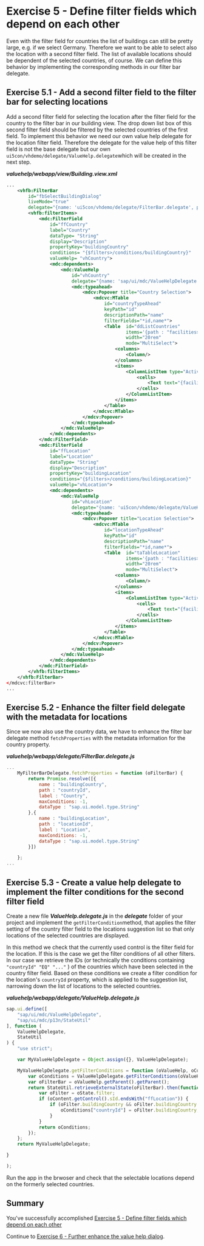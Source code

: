 # Exercise 5 - Define filter fields which depend on each other

Even with the filter field for countries the list of buildings can still be pretty large, e.g. if we select Germany. Therefore we want to be able to select also the location with a second filter field. The list of available locations should be dependent of the selected countries, of course. We can define this behavior by implementing the corresponding methods in our filter bar delegate.

## Exercise 5.1 - Add a second filter field to the filter bar for selecting locations

Add a second filter field for selecting the location after the filter field for the country to the filter bar in our building view. The drop down list box of this second filter field should be filtered by the selected countries of the first field. To implement this behavior we need our own value help delegate for the location filter field. Therefore the delegate for the value help of this filter field is not the base delegate but our own `ui5con/vhdemo/delegate/ValueHelp.delegate`which will be created in the next step.

***valuehelp/webapp/view/Building.view.xml***

```xml
...
    <vhfb:FilterBar 
        id="fbSelectBuildingDialog" 
        liveMode="true" 
        delegate="{name: 'ui5con/vhdemo/delegate/FilterBar.delegate', payload: {}}" >
        <vhfb:filterItems>
            <mdc:FilterField 
                id="ffCountry" 
                label="Country" 
                dataType= "String" 
                display="Description" 
                propertyKey="buildingCountry" 
                conditions= "{$filters>/conditions/buildingCountry}" 
                valueHelp= "vhCountry">
                <mdc:dependents>
                    <mdc:ValueHelp 
                        id="vhCountry" 
                        delegate="{name: 'sap/ui/mdc/ValueHelpDelegate', payload: {}}">
                        <mdc:typeahead>
                            <mdcv:Popover title="Country Selection">
                                <mdcvc:MTable 
                                    id="countryTypeAhead" 
                                    keyPath="id" 
                                    descriptionPath="name" 
                                    filterFields="*id,name*">
                                    <Table  id="ddListCountries" 
                                            items='{path : "facilities>/countries", sorter: { path: "name", ascending: "true" }  }' 
                                            width="20rem" 
                                            mode="MultiSelect">
                                        <columns>
                                            <Column/>
                                        </columns>
                                        <items>
                                            <ColumnListItem type="Active">
                                                <cells>
                                                    <Text text="{facilities>name}"/>
                                                </cells>
                                            </ColumnListItem>
                                        </items>
                                    </Table>
                                </mdcvc:MTable>
                            </mdcv:Popover>
                        </mdc:typeahead>                                                        
                    </mdc:ValueHelp>
                </mdc:dependents>
            </mdc:FilterField>
            <mdc:FilterField 
                id="ffLocation" 
                label="Location" 
                dataType= "String" 
                display="Description" 
                propertyKey="buildingLocation" 
                conditions="{$filters>/conditions/buildingLocation}" 
                valueHelp="vhLocation">
                <mdc:dependents>
                    <mdc:ValueHelp 
                        id="vhLocation" 
                        delegate="{name: 'ui5con/vhdemo/delegate/ValueHelp.delegate', payload: {}}">
                        <mdc:typeahead>
                            <mdcv:Popover title="Location Selection">
                                <mdcvc:MTable 
                                    id="locationTypeAhead" 
                                    keyPath="id" 
                                    descriptionPath="name" 
                                    filterFields="*id,name*">
                                    <Table  id="taTableLocation" 
                                            items='{path : "facilities>/locations", sorter: { path: "name", ascending: "true" }  }' 
                                            width="20rem" 
                                            mode="MultiSelect">
                                        <columns>
                                            <Column/>
                                        </columns>
                                        <items>
                                            <ColumnListItem type="Active">
                                                <cells>
                                                    <Text text="{facilities>name}"/>
                                                </cells>
                                            </ColumnListItem>
                                        </items>
                                    </Table>
                                </mdcvc:MTable>
                            </mdcv:Popover>
                        </mdc:typeahead>                                                        
                    </mdc:ValueHelp>
                </mdc:dependents>
            </mdc:FilterField>
        </vhfb:filterItems>
    </vhfb:FilterBar>
</mdcvc:filterBar>
...
```

## Exercise 5.2 - Enhance the filter field delegate with the metadata for locations

Since we now also use the country data, we have to enhance the filter bar delegate method ``fetchProperties`` with the metadata information for the country property.

**_valuehelp/webapp/delegate/FilterBar.delegate.js_**

```javascript
...
    MyFilterBarDelegate.fetchProperties = function (oFilterBar) {
		return Promise.resolve([{
			name : "buildingCountry",
			path : "countryId",
			label : "Country",
			maxConditions: -1,
			dataType : "sap.ui.model.type.String"
		},{
			name : "buildingLocation",
			path : "locationId",
			label : "Location",
			maxConditions: -1,
			dataType : "sap.ui.model.type.String"
		}])

	};
...

```

## Exercise 5.3 - Create a value help delegate to implement the filter conditions for the second filter field

Create a new file ***ValueHelp.delegate.js*** in the ***delegate*** folder of your project and implement the ``getFilterCondition``method, that applies the filter setting of the country filter field to the locations suggestion list so that only locations of the selected countries are displayed.

In this method we check that the currently used control is the filter field for the location. If this is the case we get the filter conditions of all other filters. In our case we retrieve the IDs (or technically the conditions containing ` "countryId" "EQ" "..." ` ) of the countries which have been selected in the country filter field. Based on these conditions we create a filter condition for the location's `countryId` property, which is applied to the suggestion list, narrowing down the list of locations to the selected countries.

***valuehelp/webapp/delegate/ValueHelp.delegate.js***

```javascript
sap.ui.define([
	"sap/ui/mdc/ValueHelpDelegate",
	"sap/ui/mdc/p13n/StateUtil"
], function (
	ValueHelpDelegate,
	StateUtil
) {
	"use strict";

	var MyValueHelpDelegate = Object.assign({}, ValueHelpDelegate);

	MyValueHelpDelegate.getFilterConditions = function (oValueHelp, oContent, oConfig) {
		var oConditions = ValueHelpDelegate.getFilterConditions(oValueHelp, oContent, oConfig);
		var oFilterBar = oValueHelp.getParent().getParent();
		return StateUtil.retrieveExternalState(oFilterBar).then(function (oState) {
			var oFilter = oState.filter;
			if (oContent.getControl().sId.endsWith("ffLocation")) {
				if (oFilter.buildingCountry && oFilter.buildingCountry.length > 0) {
					oConditions["countryId"] = oFilter.buildingCountry;
				}
			}
			return oConditions;
		});
	};
	return MyValueHelpDelegate;

}

);
```

Run the app in the brwoser and check that the selectable locations depend on the formerly selected countries.


## Summary

You've successfully accomplished [Exercise 5 - Define filter fields which depend on each other](#exercise-5---define-filter-fields-which-depend-on-each-other)

Continue to [Exercise 6 - Further enhance the value help dialog](../ex6/README.md).
